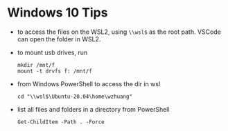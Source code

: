 # Windows 10 Tips

* to access the files on the WSL2, using `\\wsl$` as the root path. VSCode can open the folder in WSL2.

* to mount usb drives, run

  ```shell
  mkdir /mnt/f
  mount -t drvfs f: /mnt/f
  ```

* from Windows PowerShell to access the dir in wsl

  ```shell
  cd "\\wsl$\Ubuntu-20.04\home\wzhuang"
  ```

* list all files and folders in a directory from PowerShell

  ```shell
  Get-ChildItem -Path . -Force
  ```
